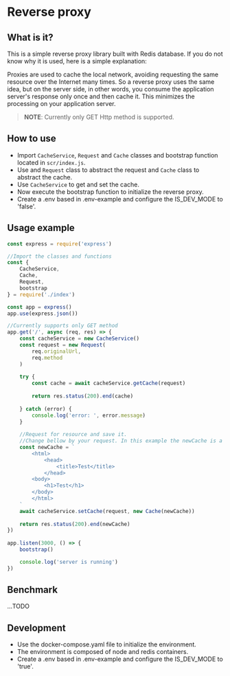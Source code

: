 # __Reverse proxy__
## __What is it?__
This is a simple reverse proxy library built with Redis database. If you do not know why it is used, here is a simple explanation:

Proxies are used to cache the local network, avoiding requesting the same resource over the Internet many times. So a reverse proxy uses the same idea, but on the server side, in other words, you consume the application server's response only once and then cache it. This minimizes the processing on your application server.

> __NOTE__: Currently only GET Http method is supported.

## __How to use__
- Import `CacheService`, `Request` and `Cache` classes and bootstrap function located in `scr/index.js`.
- Use and `Request` class to abstract the request and `Cache` class to abstract the cache.
- Use `CacheService` to get and set the cache.
- Now execute the bootstrap function to initialize the reverse proxy.
- Create a .env based in .env-example and configure the IS_DEV_MODE to 'false'.

## __Usage example__
```javascript
const express = require('express')

//Import the classes and functions
const {
    CacheService,
    Cache,
    Request,
    bootstrap
} = require('./index')

const app = express()
app.use(express.json())

//Currently supports only GET method
app.get('/', async (req, res) => {  
    const cacheService = new CacheService()
    const request = new Request(
        req.originalUrl,
        req.method
    )
    
    try {
        const cache = await cacheService.getCache(request)
        
        return res.status(200).end(cache)        
    
    } catch (error) {
        console.log('error: ', error.message)
    }
    
    //Request for resource and save it. 
    //Change bellow by your request. In this example the newCache is a html but it can be any data.
    const newCache = `
        <html>
            <head>
                <title>Test</title>
            </head>
        <body>
            <h1>Test</h1>
        </body>
        </html>
    `
    await cacheService.setCache(request, new Cache(newCache))
    
    return res.status(200).end(newCache)
})
    
app.listen(3000, () => {
    bootstrap()

    console.log('server is running')
})
```

## __Benchmark__
...TODO

## __Development__
- Use the docker-compose.yaml file to initialize the environment.
- The environment is composed of node and redis containers.
- Create a .env based in .env-example and configure the IS_DEV_MODE to 'true'.